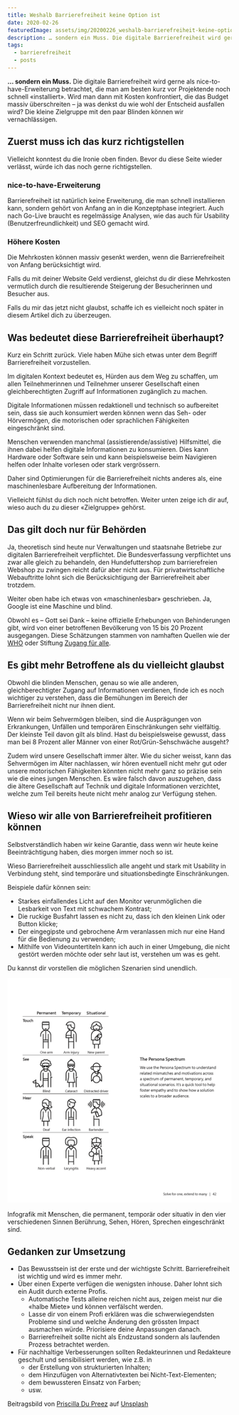 ```yaml
---
title: Weshalb Barrierefreiheit keine Option ist
date: 2020-02-26
featuredImage: assets/img/20200226_weshalb-barrierefreiheit-keine-option-ist_0.jpg
description: … sondern ein Muss. Die digitale Barrierefreiheit wird gerne als nice-to-have-Erweiterung betrachtet, die man am besten kurz vor Projektende noch schnell «installiert».
tags:
  - barrierefreiheit
  - posts
---
```

**… sondern ein Muss.** Die digitale Barrierefreiheit wird gerne als nice-to-have-Erweiterung betrachtet, die man am besten kurz vor Projektende noch schnell «installiert». Wird man dann mit Kosten konfrontiert, die das Budget massiv überschreiten – ja was denkst du wie wohl der Entscheid ausfallen wird? Die kleine Zielgruppe mit den paar Blinden können wir vernachlässigen.

## Zuerst muss ich das kurz richtigstellen

Vielleicht konntest du die Ironie oben finden. Bevor du diese Seite wieder verlässt, würde ich das noch gerne richtigstellen.

### nice-to-have-Erweiterung

Barrierefreiheit ist natürlich keine Erweiterung, die man schnell installieren kann, sondern gehört von Anfang an in die Konzeptphase integriert. Auch nach Go-Live braucht es regelmässige Analysen, wie das auch für Usability (Benutzerfreundlichkeit) und SEO gemacht wird.

### Höhere Kosten

Die Mehrkosten können massiv gesenkt werden, wenn die Barrierefreiheit von Anfang berücksichtigt wird.

Falls du mit deiner Website Geld verdienst, gleichst du dir diese Mehrkosten vermutlich durch die resultierende Steigerung der Besucherinnen und Besucher aus.

Falls du mir das jetzt nicht glaubst, schaffe ich es vielleicht noch später in diesem Artikel dich zu überzeugen.

## Was bedeutet diese Barrierefreiheit überhaupt?

Kurz ein Schritt zurück. Viele haben Mühe sich etwas unter dem Begriff Barrierefreiheit vorzustellen.

Im digitalen Kontext bedeutet es, Hürden aus dem Weg zu schaffen, um allen Teilnehmerinnen und Teilnehmer unserer Gesellschaft einen gleichberechtigten Zugriff auf Informationen zugänglich zu machen.

Digitale Informationen müssen redaktionell und technisch so aufbereitet sein, dass sie auch konsumiert werden können wenn das Seh- oder Hörvermögen, die motorischen oder sprachlichen Fähigkeiten eingeschränkt sind.

Menschen verwenden manchmal (assistierende/assistive) Hilfsmittel, die ihnen dabei helfen digitale Informationen zu konsumieren. Dies kann Hardware oder Software sein und kann beispielsweise beim Navigieren helfen oder Inhalte vorlesen oder stark vergrössern.

Daher sind Optimierungen für die Barrierefreiheit nichts anderes als, eine maschinenlesbare Aufbereitung der Informationen.

Vielleicht fühlst du dich noch nicht betroffen. Weiter unten zeige ich dir auf, wieso auch du zu dieser «Zielgruppe» gehörst.

## Das gilt doch nur für Behörden

Ja, theoretisch sind heute nur Verwaltungen und staatsnahe Betriebe zur digitalen Barrierefreiheit verpflichtet. Die Bundesverfassung verpflichtet uns zwar alle gleich zu behandeln, den Hundefuttershop zum barrierefreien Webshop zu zwingen reicht dafür aber nicht aus. Für privatwirtschaftliche Webauftritte lohnt sich die Berücksichtigung der Barrierefreiheit aber trotzdem.

Weiter oben habe ich etwas von «maschinenlesbar» geschrieben. Ja, Google ist eine Maschine und blind.

Obwohl es – Gott sei Dank – keine offizielle Erhebungen von Behinderungen gibt, wird von einer betroffenen Bevölkerung von 15 bis 20 Prozent ausgegangen. Diese Schätzungen stammen von namhaften Quellen wie der [WHO](https://www.who.int/news-room/fact-sheets/detail/disability-and-health) oder Stiftung [Zugang für alle](https://www.access-for-all.ch/assets/2020-02-26/Accessibilty_Studie/2016/Infografik_SchweizerAccessibilityStudie2016.pdf).

## Es gibt mehr Betroffene als du vielleicht glaubst

Obwohl die blinden Menschen, genau so wie alle anderen, gleichberechtigter Zugang auf Informationen verdienen, finde ich es noch wichtiger zu verstehen, dass die Bemühungen im Bereich der Barrierefreiheit nicht nur ihnen dient.

Wenn wir beim Sehvermögen bleiben, sind die Ausprägungen von Erkrankungen, Unfällen und temporären Einschränkungen sehr vielfältig. Der kleinste Teil davon gilt als blind. Hast du beispielsweise gewusst, dass man bei 8 Prozent aller Männer von einer Rot/Grün-Sehschwäche ausgeht?

Zudem wird unsere Gesellschaft immer älter. Wie du sicher weisst, kann das Sehvermögen im Alter nachlassen, wir hören eventuell nicht mehr gut oder unsere motorischen Fähigkeiten könnten nicht mehr ganz so präzise sein wie die eines jungen Menschen. Es wäre falsch davon auszugehen, dass die ältere Gesellschaft auf Technik und digitale Informationen verzichtet, welche zum Teil bereits heute nicht mehr analog zur Verfügung stehen.

## Wieso wir alle von Barrierefreiheit profitieren können

Selbstverständlich haben wir keine Garantie, dass wenn wir heute keine Beeinträchtigung haben, dies morgen immer noch so ist.

Wieso Barrierefreiheit ausschliesslich alle angeht und stark mit Usability in Verbindung steht, sind temporäre und situationsbedingte Einschränkungen.

Beispiele dafür können sein:

- Starkes einfallendes Licht auf den Monitor verunmöglichen die Lesbarkeit von Text mit schwachem Kontrast;
- Die ruckige Busfahrt lassen es nicht zu, dass ich den kleinen Link oder Button klicke;
- Der eingegipste und gebrochene Arm veranlassen mich nur eine Hand für die Bedienung zu verwenden;
- Mithilfe von Videountertiteln kann ich auch in einer Umgebung, die nicht gestört werden möchte oder sehr laut ist, verstehen um was es geht.

Du kannst dir vorstellen die möglichen Szenarien sind unendlich.

![Seite aus dem Inclusive 101 Toolkit Flyer von Microsoft Design: microsoft.com/design/inclusive](assets/img/20200226_weshalb-barrierefreiheit-keine-option-ist_1.png)

Infografik mit Menschen, die permanent, temporär oder situativ in den vier verschiedenen Sinnen Berührung, Sehen, Hören, Sprechen eingeschränkt sind.

## Gedanken zur Umsetzung

- Das Bewusstsein ist der erste und der wichtigste Schritt. Barrierefreiheit ist wichtig und wird es immer mehr.
- Über einen Experte verfügen die wenigsten inhouse. Daher lohnt sich ein Audit durch externe Profis.
	- Automatische Tests alleine reichen nicht aus, zeigen meist nur die «halbe Miete» und können verfälscht werden.
	- Lasse dir von einem Profi erklären was die schwerwiegendsten Probleme sind und welche Änderung den grössten Impact ausmachen würde. Priorisiere deine Anpassungen danach.
	- Barrierefreiheit sollte nicht als Endzustand sondern als laufenden Prozess betrachtet werden.
- Für nachhaltige Verbesserungen sollten Redakteurinnen und Redakteure geschult und sensibilisiert werden, wie z.B. in
	- der Erstellung von strukturierten Inhalten;
	- dem Hinzufügen von Alternativtexten bei Nicht-Text-Elementen;
	- dem bewussteren Einsatz von Farben;
	- usw.

Beitragsbild von [Priscilla Du Preez](https://unsplash.com/@priscilladupreez?utm_source=unsplash&utm_medium=referral&utm_content=creditCopyText) auf [Unsplash](https://unsplash.com/s/photos/old-man-laptop-airport?utm_source=unsplash&utm_medium=referral&utm_content=creditCopyText)

